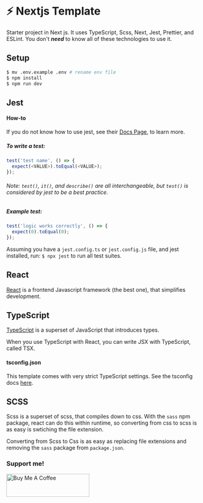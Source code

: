 # ⚡ Nextjs Template

Starter project in Next js. It uses TypeScript, Scss, Next, Jest, Prettier, and ESLint. You don't **_need_** to know all of these technologies to use it.

## Setup

```bash
$ mv .env.example .env # rename env file
$ npm install
$ npm run dev
```

## Jest

#### How-to

If you do not know how to use jest, see their [Docs Page](https://jestjs.io/docs/getting-started), to learn more.

##### To write a test:

```ts
test('test name', () => {
  expect(<VALUE>).toEqual(<VALUE>);
});
```

###### Note: `test()`, `it()`, and `describe()` are all interchangeable, but `test()` is considered by jest to be a best practice.

##### Example test:

```ts
test('logic works correctly', () => {
  expect(0).toEqual(0);
});
```

Assuming you have a `jest.config.ts` or `jest.config.js` file, and jest installed, run: `$ npx jest` to run all test suites.

## React

[React](https://github.com/facebook/react) is a frontend Javascript framework (the best one), that simplifies development.

## TypeScript

[TypeScript](https://github.com/microsoft/TypeScript) is a superset of JavaScript that introduces types.

When you use TypeScript with React, you can write JSX with TypeScript, called TSX.

#### tsconfig.json

This template comes with very strict TypeScript settings. See the tsconfig docs [here](https://www.typescriptlang.org/docs/handbook/tsconfig-json.html).

## SCSS

Scss is a superset of scss, that compiles down to css. With the `sass` npm package, react can do this within runtime, so converting from css to scss is as easy is swtiching the file extension.

Converting from Scss to Css is as easy as replacing file extensions and removing the `sass` package from `package.json`.

### Support me!

<a href="https://www.buymeacoffee.com/cooperrunyE" target="_blank"><img src="https://cdn.buymeacoffee.com/buttons/v2/default-yellow.png" alt="Buy Me A Coffee" style="height: 60px !important;width: 217px !important;" ></a>
